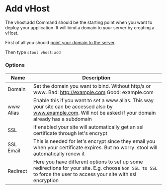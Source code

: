 # Add vHost

The vhost:add Command should be the starting point when you want to deploy your application. It will bind a domain to your server by creating a vHost.

First of all you should [point your domain to the server](https://www.digitalocean.com/docs/networking/dns/quickstart/).

Then type `stool vhost:add`

### Options

|Name|Description|
|---|---|
|Domain|Set the domain you want to bind. Without http/s or www. Bad: http://example.com Good: example.com|
|www Alias|Enable this if you want to set a www alias. This way your site can be accessed also by www.example.com. Will not be asked if your domain already has a subdomain|
|SSL|If enabled your site will automatically get an ssl certificate through let's encrypt|
|SSL Email|This is needed for let's encrypt since they email you when your certificate expires. But no worry. stool will automatically renew it|
|Redirect|Here you have different options to set up some redirections for your site. E.g. choose `Non SSL to SSL` to force the user to access your site with ssl encryption|